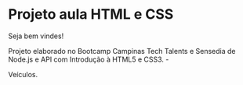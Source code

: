 # Projeto aula HTML e CSS

Seja bem vindes!

Projeto elaborado no Bootcamp Campinas Tech Talents e Sensedia de Node.js e API com Introdução à HTML5 e CSS3. - 

Veículos.
